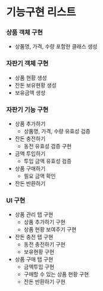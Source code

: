기능구현 리스트
==========

### 상품 객체 구현

- 상품명, 가격, 수량 포함한 클래스 생성

### 자판기 객체 구현

- 상품 현황 생성
- 잔돈 보유현황 생성
- 보유금액 생성

### 자판기 기능 구현

- 상품 추가하기
  - 상품명, 가격, 수량 유효성 검증
- 잔돈 충전하기
  - 동전 유효성 검증 구현
- 금액 투입하기
  - 투입 금액 유효성 검증
- 상품 구매하기
  - 필요 금액 확인
- 잔돈 반환하기

### UI 구현

- 상품 관리 탭 구현
  - 상품 추가하기 구현
  - 상품 현황 보여주기 구현
- 잔돈 충전 탭 구현
  - 동전 충전하기 구현
  - 보유현황 구현
- 상품 구매 탭 구현
  - 금액투입 구현
  - 구매할 수 있는 상품 현황 구현
  - 잔돈 반환하기 구현
